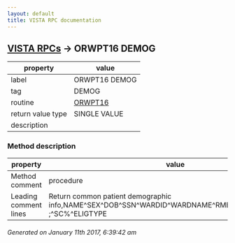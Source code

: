 ```yaml
---
layout: default
title: VISTA RPC documentation
---
```




## [VISTA RPCs](TableOfContent.md) &#8594; ORWPT16 DEMOG 

 property | value 
--- | --- 
 label | ORWPT16 DEMOG
 tag | DEMOG
 routine | [ORWPT16](http://code.osehra.org/dox/Routine_ORWPT16_source.html)
 return value type | SINGLE VALUE
 description | 


### Method description

 property | value 
--- | --- 
 Method comment | procedure
 Leading comment lines | Return common patient demographic info,NAME^SEX^DOB^SSN^WARDID^WARDNAME^RMBED^ADMITTIME^DIED ;^SC%^ELIGTYPE




 ###### Generated on January 11th 2017, 6:39:42 am
